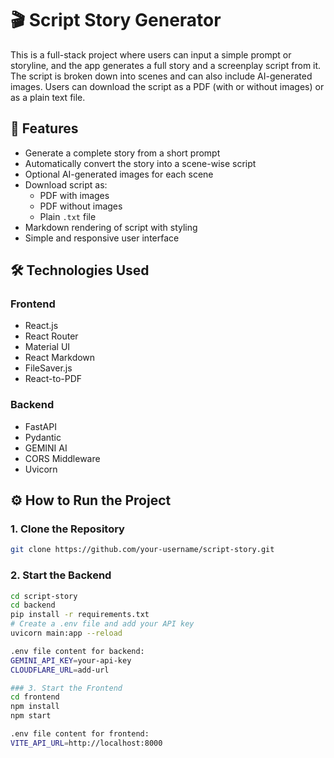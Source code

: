 # 🎬 Script Story Generator

This is a full-stack project where users can input a simple prompt or storyline, and the app generates a full story and a screenplay script from it. The script is broken down into scenes and can also include AI-generated images. Users can download the script as a PDF (with or without images) or as a plain text file.

## 🚀 Features

- Generate a complete story from a short prompt
- Automatically convert the story into a scene-wise script
- Optional AI-generated images for each scene
- Download script as:
  - PDF with images
  - PDF without images
  - Plain `.txt` file
- Markdown rendering of script with styling
- Simple and responsive user interface

## 🛠️ Technologies Used

### Frontend

- React.js
- React Router
- Material UI
- React Markdown
- FileSaver.js
- React-to-PDF

### Backend

- FastAPI
- Pydantic
- GEMINI AI
- CORS Middleware
- Uvicorn


## ⚙️ How to Run the Project

### 1. Clone the Repository
```bash
git clone https://github.com/your-username/script-story.git
```

### 2. Start the Backend
```bash
cd script-story
cd backend
pip install -r requirements.txt
# Create a .env file and add your API key
uvicorn main:app --reload

.env file content for backend:
GEMINI_API_KEY=your-api-key
CLOUDFLARE_URL=add-url
```
```bash
### 3. Start the Frontend
cd frontend
npm install
npm start

.env file content for frontend:
VITE_API_URL=http://localhost:8000
